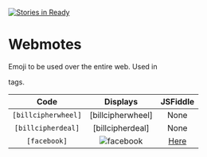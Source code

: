 [![Stories in Ready](https://badge.waffle.io/IAP-Reloaded/Webmotes.png?label=ready&title=Ready)](https://waffle.io/IAP-Reloaded/Webmotes)
# Webmotes
Emoji to be used over the entire web. Used in <div> tags.

Code | Displays | JSFiddle
:---: | :---: | :---:
`[billcipherwheel]`  | [billcipherwheel]  | None
`[billcipherdeal]`  | [billcipherdeal]  | None
`[facebook]` | ![facebook](http://ownlocal-adforge-assets.s3.amazonaws.com/production/social/facebook-03b14203ab0e8e3c82388d329d0a57b5d116b7e784060ba214be6571ea6653f8.png) | [Here](https://jsfiddle.net/edqf3vnz/3/)
